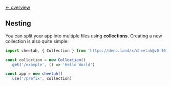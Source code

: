 [← overview](https://github.com/azurystudio/cheetah/blob/dev/guide/index.md)

## Nesting

You can split your app into multiple files using **collections**. Creating a new collection is also quite simple:

```ts
import cheetah, { Collection } from 'https://deno.land/x/cheetah@v0.10.0/mod.ts'

const collection = new Collection()
  .get('/example', () => 'Hello World')

const app = new cheetah()
  .use('/prefix', collection)
```
